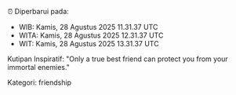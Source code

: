 ⏰ Diperbarui pada:
- WIB: Kamis, 28 Agustus 2025 11.31.37 UTC
- WITA: Kamis, 28 Agustus 2025 12.31.37 UTC
- WIT: Kamis, 28 Agustus 2025 13.31.37 UTC

Kutipan Inspiratif:
"Only a true best friend can protect you from your immortal enemies."


Kategori: friendship


